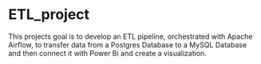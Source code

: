 # ETL_project
This projects goal is to develop an ETL pipeline, orchestrated with Apache Airflow, to transfer data from a Postgres Database to a MySQL Database and then connect it with Power Bi and create a visualization. 
